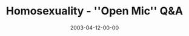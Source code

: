 ---
layout: message
category: message
series: "Go Ahead and Ask"
title: "Homosexuality - ''Open Mic'' Q&A"
date: 2003-04-12-00-00
message_id: 229
audio: "http://s3.amazonaws.com/crossroads-media/media/legacy/mp3/GoAheadAndAsk_04-13-03_Homosexuality_QandA.mp3"
audio-duration: "37:57"
explicit: false
---